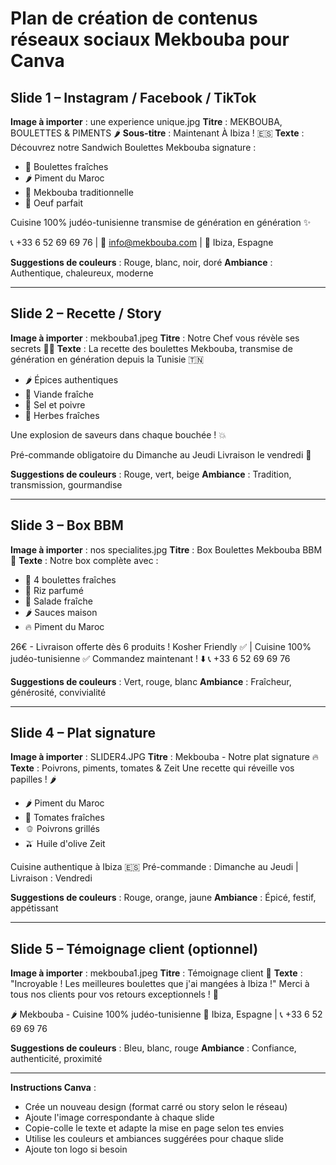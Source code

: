 # Plan de création de contenus réseaux sociaux Mekbouba pour Canva

## Slide 1 – Instagram / Facebook / TikTok
**Image à importer** : une experience unique.jpg
**Titre** : MEKBOUBA, BOULETTES & PIMENTS 🌶️
**Sous-titre** : Maintenant À Ibiza ! 🇪🇸
**Texte** :
Découvrez notre Sandwich Boulettes Mekbouba signature :
- 🥩 Boulettes fraîches
- 🌶️ Piment du Maroc
- 🥘 Mekbouba traditionnelle
- 🥚 Oeuf parfait

Cuisine 100% judéo-tunisienne transmise de génération en génération ✨

📞 +33 6 52 69 69 76 | 📧 info@mekbouba.com | 📍 Ibiza, Espagne

**Suggestions de couleurs** : Rouge, blanc, noir, doré
**Ambiance** : Authentique, chaleureux, moderne

---

## Slide 2 – Recette / Story
**Image à importer** : mekbouba1.jpeg
**Titre** : Notre Chef vous révèle ses secrets 👨‍🍳
**Texte** :
La recette des boulettes Mekbouba, transmise de génération en génération depuis la Tunisie 🇹🇳
- 🌶️ Épices authentiques
- 🥩 Viande fraîche
- 🧂 Sel et poivre
- 🌿 Herbes fraîches

Une explosion de saveurs dans chaque bouchée ! 💥

Pré-commande obligatoire du Dimanche au Jeudi
Livraison le vendredi 🚚

**Suggestions de couleurs** : Rouge, vert, beige
**Ambiance** : Tradition, transmission, gourmandise

---

## Slide 3 – Box BBM
**Image à importer** : nos specialites.jpg
**Titre** : Box Boulettes Mekbouba BBM 🍱
**Texte** :
Notre box complète avec :
- 🥪 4 boulettes fraîches
- 🍚 Riz parfumé
- 🥗 Salade fraîche
- 🌶️ Sauces maison
- 🔥 Piment du Maroc

26€ - Livraison offerte dès 6 produits !
Kosher Friendly ✅ | Cuisine 100% judéo-tunisienne ✅
Commandez maintenant ! ⬇️
📞 +33 6 52 69 69 76

**Suggestions de couleurs** : Vert, rouge, blanc
**Ambiance** : Fraîcheur, générosité, convivialité

---

## Slide 4 – Plat signature
**Image à importer** : SLIDER4.JPG
**Titre** : Mekbouba - Notre plat signature 🔥
**Texte** :
Poivrons, piments, tomates & Zeit
Une recette qui réveille vos papilles ! 🌶️
- 🌶️ Piment du Maroc
- 🍅 Tomates fraîches
- 🫑 Poivrons grillés
- 🫒 Huile d'olive Zeit

Cuisine authentique à Ibiza 🇪🇸
Pré-commande : Dimanche au Jeudi | Livraison : Vendredi

**Suggestions de couleurs** : Rouge, orange, jaune
**Ambiance** : Épicé, festif, appétissant

---

## Slide 5 – Témoignage client (optionnel)
**Image à importer** : mekbouba1.jpeg
**Titre** : Témoignage client 💬
**Texte** :
"Incroyable ! Les meilleures boulettes que j'ai mangées à Ibiza !"
Merci à tous nos clients pour vos retours exceptionnels ! 🙏

🌶️ Mekbouba - Cuisine 100% judéo-tunisienne
📍 Ibiza, Espagne | 📞 +33 6 52 69 69 76

**Suggestions de couleurs** : Bleu, blanc, rouge
**Ambiance** : Confiance, authenticité, proximité

---

**Instructions Canva** :
- Crée un nouveau design (format carré ou story selon le réseau)
- Ajoute l'image correspondante à chaque slide
- Copie-colle le texte et adapte la mise en page selon tes envies
- Utilise les couleurs et ambiances suggérées pour chaque slide
- Ajoute ton logo si besoin 
